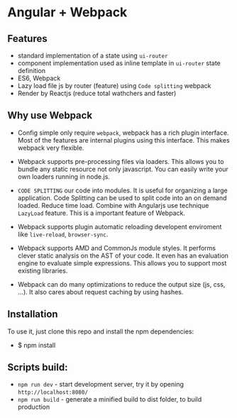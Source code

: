 # Angular + Webpack

## Features

* standard implementation of a state using `ui-router`
* component implementation used as inline template in `ui-router` state definition
* ES6, Webpack
* Lazy load file js by router (feature) using `Code splitting` webpack
* Render by Reactjs (reduce total wathchers and faster)

## Why use Webpack

* Config simple only require `webpack`, webpack has a rich plugin interface. Most of the features are internal plugins using this interface. This makes webpack very flexible.

* Webpack supports pre-processing files via loaders. This allows you to bundle any static resource not only javascript. You can easily write your own loaders running in node.js.

* `CODE SPLITTING` our code into modules. It is useful for organizing a large application. Code Splitting can be used to split code into an on demand loaded. Reduce time load. Combine with Angularjs use technique `LazyLoad` feature. This is a important feature of Webpack.

* Webpack supports plugin  automatic reloading  developent enviroment like `live-reload`, `browser-sync`.

* Webpack supports AMD and CommonJs module styles. It performs clever static analysis on the AST of your code. It even has an evaluation engine to evaluate simple expressions. This allows you to support most existing libraries.

* Webpack can do many optimizations to reduce the output size (js, css, ...). It also cares about request caching by using hashes.

## Installation

To use it, just clone this repo and install the npm dependencies:
* $ npm install


## Scripts build:

* `npm run dev` - start development server, try it by opening `http://localhost:8080/`
* `npm run build` - generate a minified build to dist folder, to build production

